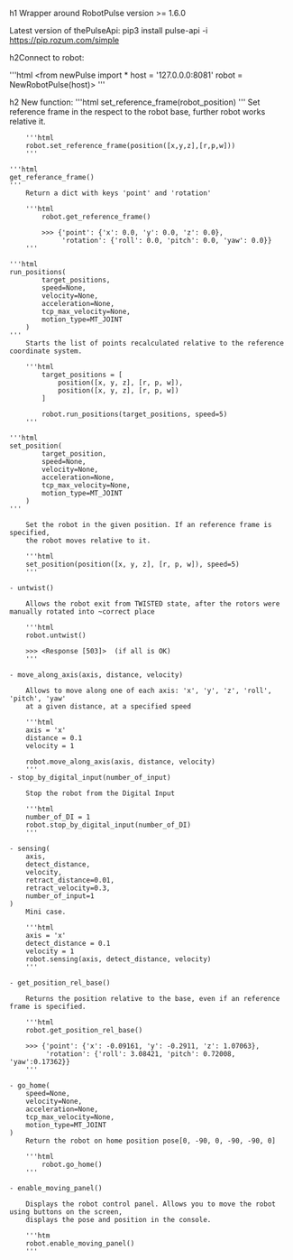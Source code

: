 h1 Wrapper around RobotPulse version >= 1.6.0

Latest version of thePulseApi: pip3 install pulse-api -i https://pip.rozum.com/simple

h2Connect to robot:

'''html
<from newPulse import *
host = '127.0.0.0:8081'
robot = NewRobotPulse(host)>
'''

h2 New function:
    '''html
    set_reference_frame(robot_position)
    '''
        Set reference frame in the respect to the robot base,
        further robot works relative it.

        '''html
        robot.set_reference_frame(position([x,y,z],[r,p,w]))
        '''

    '''html
    get_referance_frame()
    '''
        Return a dict with keys 'point' and 'rotation'

        '''html
            robot.get_reference_frame()

            >>> {'point': {'x': 0.0, 'y': 0.0, 'z': 0.0},
                 'rotation': {'roll': 0.0, 'pitch': 0.0, 'yaw': 0.0}}
        '''

    '''html
    run_positions(
            target_positions,
            speed=None,
            velocity=None,
            acceleration=None,
            tcp_max_velocity=None,
            motion_type=MT_JOINT
        )
    '''
        Starts the list of points recalculated relative to the reference coordinate system.

        '''html
            target_positions = [
                position([x, y, z], [r, p, w]),
                position([x, y, z], [r, p, w])
            ]

            robot.run_positions(target_positions, speed=5)
        '''

    '''html
    set_position(
            target_position,
            speed=None,
            velocity=None,
            acceleration=None,
            tcp_max_velocity=None,
            motion_type=MT_JOINT
        )
    '''

        Set the robot in the given position. If an reference frame is specified,
        the robot moves relative to it.

        '''html
        set_position(position([x, y, z], [r, p, w]), speed=5)
        '''

    - untwist()

        Allows the robot exit from TWISTED state, after the rotors were manually rotated into ~correct place

        '''html
        robot.untwist()

        >>> <Response [503]>  (if all is OK)
        '''

    - move_along_axis(axis, distance, velocity)

        Allows to move along one of each axis: 'x', 'y', 'z', 'roll', 'pitch', 'yaw'
        at a given distance, at a specified speed

        '''html
        axis = 'x'
        distance = 0.1
        velocity = 1

        robot.move_along_axis(axis, distance, velocity)
        '''
    - stop_by_digital_input(number_of_input)

        Stop the robot from the Digital Input

        '''html
        number_of_DI = 1
        robot.stop_by_digital_input(number_of_DI)
        '''

    - sensing(
        axis,
        detect_distance,
        velocity,
        retract_distance=0.01,
        retract_velocity=0.3,
        number_of_input=1
    )
        Mini case.

        '''html
        axis = 'x'
        detect_distance = 0.1
        velocity = 1
        robot.sensing(axis, detect_distance, velocity)
        '''

    - get_position_rel_base()

        Returns the position relative to the base, even if an reference frame is specified.

        '''html
        robot.get_position_rel_base()

        >>> {'point': {'x': -0.09161, 'y': -0.2911, 'z': 1.07063},
             'rotation': {'roll': 3.08421, 'pitch': 0.72008, 'yaw':0.17362}}
        '''

    - go_home(
        speed=None,
        velocity=None,
        acceleration=None,
        tcp_max_velocity=None,
        motion_type=MT_JOINT
    )
        Return the robot on home position pose[0, -90, 0, -90, -90, 0]

        '''html
            robot.go_home()
        '''

    - enable_moving_panel()

        Displays the robot control panel. Allows you to move the robot using buttons on the screen,
        displays the pose and position in the console.

        '''htm
        robot.enable_moving_panel()
        '''
